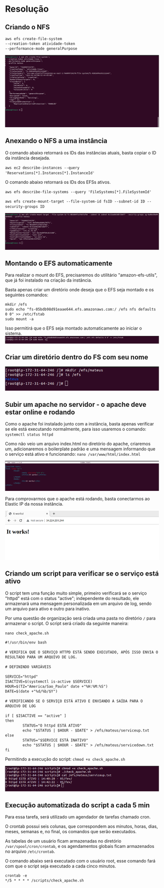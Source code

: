 
# Resolução

## Criando o NFS
```
aws efs create-file-system
--creation-token atividade-token
--performance-mode generalPurpose
```

<img src="/atividade-prints/criando-efs.png" alt="Criando EFS." />

## Anexando o NFS a uma instância
O comando abaixo retornará os IDs das instâncias atuais, basta copiar o ID da instância desejada.

`aws ec2 describe-instances --query 'Reservations[*].Instances[*].InstanceId'`

O comando abaixo retornará os IDs dos EFSs ativos.

`aws efs describe-file-systems --query 'FileSystems[*].FileSystemId'`

`aws efs create-mount-target --file-system-id fsID --subnet-id ID --security-groups ID`

<img src="/atividade-prints/criando-target-efs.png" alt="Anexando o NFS à instância." />

## Montando o EFS automaticamente
Para realizar o mount do EFS, precisaremos do utilitário "amazon-efs-utils", que já foi instalado na criação da instância.

Basta apenas criar um diretório onde deseja que o EFS seja montado e os seguintes comandos:
```
mkdir /efs
sudo echo "fs-05bdb98d91eaae644.efs.amazonaws.com:/ /efs nfs defaults 0 0" >> /etc/fstab
sudo mount -a
```

Isso permitirá que o EFS seja montado automaticamente ao iniciar o sistema.
<img src="/atividade-prints/mount-auto.png" alt="Montando o EFS." />


## Criar um diretório dentro do FS com seu nome
<img src="/atividade-prints/criand-diretorio.png" alt="Criando um diretório com o meu nome." />

## Subir um apache no servidor - o apache deve estar online e rodando
Como o apache foi instalado junto com a instância, basta apenas verificar se ele está executando normalmente, para isso usaremos o comando:
`systemctl status httpd`

Como não veio um arquivo index.html no diretório do apache, criaremos um, adicionaremos o boilerplate padrão e uma mensagem informando que o serviço está ativo e funcionando:
`nano /var/www/html/index.html`

<img src="/atividade-prints/create-index.png" alt="Criando o arquivo index.html." />

Para comprovarmos que o apache está rodando, basta conectarmos ao Elastic IP da nossa instância.

<img src="/atividade-prints/site-up.png" alt="Confirmando que o apache está funcionando" />

## Criando um script para verificar se o serviço está ativo
O script tem uma função muito simple, primeiro verificará se o serviço "httpd" está com o status "active"; independente do resultado, ele armazenará uma mensagem personalizada em um arquivo de log, sendo um arquivo para ativo e outro para inativo.

Por uma questão de organização será criada uma pasta no diretório `/` para armazenar o script. O script será criado da seguinte maneira:

`nano check_apache.sh`

```
#!/usr/bin/env bash

# VERIFICA QUE O SERVIÇO HTTPD ESTÁ SENDO EXECUTADO, APÓS ISSO ENVIA O RESULTADO PARA UM ARQUIVO DE LOG.

# DEFININDO VARIÁVEIS

SERVICE="httpd"
ISACTIVE=$(systemctl is-active $SERVICE)
HOUR=$(TZ="America/Sao_Paulo" date +"%H:%M:%S")
DATE=$(date +"%d/%b/$Y")

# VERIFICANDO SE O SERVIÇO ESTÁ ATIVO E ENVIANDO A SAÍDA PARA O ARQUIVO DE LOG

if [ $ISACTIVE == "active" ]
then
    	STATUS="O httpd ESTÁ ATIVO"
        echo "$STATUS | $HOUR - $DATE" > /efs/mateus/serviceup.txt
else
    	STATUS="$SERVICE ESTÁ INATIVO"
        echo "$STATUS | $HOUR - $DATE" > /efs/mateus/servicedown.txt
fi
```
Permitindo a execução do script: `chmod +x check_apache.sh`

<img src="/atividade-prints/apache_script_perm.png" alt="Permitindo a execução, executando e mostrando o resultado" />

## Execução automatizada do script a cada 5 min
Para essa tarefa, será utilizado um agendador de tarefas chamado cron. 

O crontab possui seis colunas, que correspondem aos minutos, horas, dias, meses, semanas e, no final, os comandos que serão executados.

As tabelas de um usuário ficam armazenadas no diretório `/var/spool/cron/crontab`, e os agendamentos globais ficam armazenados no arquivo `/etc/crontab`.

O comando abaixo será executado com o usuário root, esse comando fará com que o script seja executado a cada cinco minutos.

```
crontab -e
*/5 * * * * /scripts/check_apache.sh
```